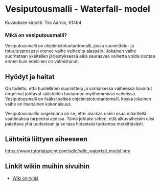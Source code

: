  # Vesiputousmalli - Waterfall- model
 
 Kuvauksen kirjoitti: Tiia Aarnio, K1464
 
 ### Mikä on vesiputousmalli?
 
 Vesiputousmalli on ohjelmistotuotantomalli, jossa suunnittelu- ja toteutusprosessi etenee vaihe vaiheelta alaspäin. 
 Jokainen vaihe suoritetaan yksitellen järjestyksessä eikä seuraavaa vaihetta voida aloittaa ennen kuin edellinen on valmistunut.
 
 ## Hyödyt ja haitat
 
 On todettu, että huolellinen suunnittelu ja varhaisessa vaiheessa havaitut ongelmat johtavat säästöihin tuotannon myöhemmissä vaiheissa.
 Vesiputousmalli on lisäksi selkeä ohjelmistotuotantomalli, koska jokainen vaihe on itsenäinen kokonaisuus.
 
 Vesiputousmallin ongelmana on se, ettei asiakas usein osaa määritellä vaatimuksia tarpeeksi ajoissa. Tämä johtaisi siihen, että alkuvaiheisiin olisi palattava yhä uudestaan ja se taas hidastaisi tuotantoa merkittävästi.
 
 ## Lähteitä liittyen aiheeseen
 
https://www.tutorialspoint.com/sdlc/sdlc_waterfall_model.htm
 
 ## Linkit wikin muihin sivuihin
 
 * [Wiki on tyhjä]()
